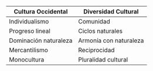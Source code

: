 

Cultura Occidental | Diversidad Cultural
------------------|-------------------
Individualismo | Comunidad
Progreso lineal | Ciclos naturales
Dominación naturaleza | Armonía con naturaleza
Mercantilismo | Reciprocidad
Monocultura | Pluralidad cultural